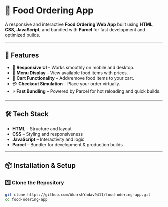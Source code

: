 # 🍔 Food Ordering App

A responsive and interactive **Food Ordering Web App** built using **HTML**, **CSS**, **JavaScript**, and bundled with **Parcel** for fast development and optimized builds.

---

## 🚀 Features
- 📱 **Responsive UI** – Works smoothly on mobile and desktop.
- 🍕 **Menu Display** – View available food items with prices.
- 🛒 **Cart Functionality** – Add/remove food items to your cart.
- 💳 **Checkout Simulation** – Place your order virtually.
- ⚡ **Fast Bundling** – Powered by Parcel for hot reloading and quick builds.

---

## 🛠 Tech Stack
- **HTML** – Structure and layout
- **CSS** – Styling and responsiveness
- **JavaScript** – Interactivity and logic
- **Parcel** – Bundler for development & production builds

---

## 📦 Installation & Setup

### 1️⃣ Clone the Repository
```bash
git clone https://github.com/AkarshYadav9411/food-odering-app.git
cd food-odering-app

